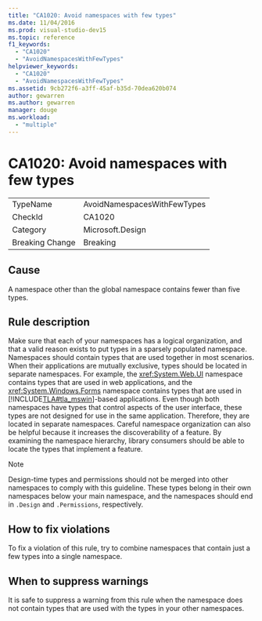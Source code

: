 ```yaml
---
title: "CA1020: Avoid namespaces with few types"
ms.date: 11/04/2016
ms.prod: visual-studio-dev15
ms.topic: reference
f1_keywords:
  - "CA1020"
  - "AvoidNamespacesWithFewTypes"
helpviewer_keywords:
  - "CA1020"
  - "AvoidNamespacesWithFewTypes"
ms.assetid: 9cb272f6-a3ff-45af-b35d-70dea620b074
author: gewarren
ms.author: gewarren
manager: douge
ms.workload:
  - "multiple"
---
```

# CA1020: Avoid namespaces with few types

|||
|-|-|
|TypeName|AvoidNamespacesWithFewTypes|
|CheckId|CA1020|
|Category|Microsoft.Design|
|Breaking Change|Breaking|

## Cause

A namespace other than the global namespace contains fewer than five types.

## Rule description

Make sure that each of your namespaces has a logical organization, and that a valid reason exists to put types in a sparsely populated namespace. Namespaces should contain types that are used together in most scenarios. When their applications are mutually exclusive, types should be located in separate namespaces. For example, the <xref:System.Web.UI> namespace contains types that are used in web applications, and the <xref:System.Windows.Forms> namespace contains types that are used in [!INCLUDE[TLA#tla_mswin](../code-quality/includes/tlasharptla_mswin_md.md)]-based applications. Even though both namespaces have types that control aspects of the user interface, these types are not designed for use in the same application. Therefore, they are located in separate namespaces. Careful namespace organization can also be helpful because it increases the discoverability of a feature. By examining the namespace hierarchy, library consumers should be able to locate the types that implement a feature.

> [!NOTE]
> Design-time types and permissions should not be merged into other namespaces to comply with this guideline. These types belong in their own namespaces below your main namespace, and the namespaces should end in `.Design` and `.Permissions`, respectively.

## How to fix violations

To fix a violation of this rule, try to combine namespaces that contain just a few types into a single namespace.

## When to suppress warnings

It is safe to suppress a warning from this rule when the namespace does not contain types that are used with the types in your other namespaces.